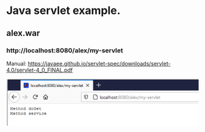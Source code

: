 # Java servlet example.
## alex.war 

### http://localhost:8080/alex/my-servlet

Manual:
https://javaee.github.io/servlet-spec/downloads/servlet-4.0/servlet-4_0_FINAL.pdf

![servlet](/servlet.png?raw=true)